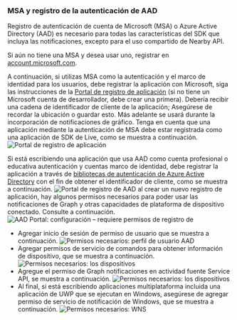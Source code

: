 ### <a name="msa-and-aad-authentication-registration"></a>MSA y registro de la autenticación de AAD

Registro de autenticación de cuenta de Microsoft (MSA) o Azure Active Directory (AAD) es necesario para todas las características del SDK que incluya las notificaciones, excepto para el uso compartido de Nearby API. 

Si aún no tiene una MSA y desea usar uno, registrar en [account.microsoft.com](https://account.microsoft.com/account).

A continuación, si utilizas MSA como la autenticación y el marco de identidad para los usuarios, debe registrar la aplicación con Microsoft, siga las instrucciones de la [Portal de registro de aplicación](https://apps.dev.microsoft.com/) (si no tiene un Microsoft cuenta de desarrollador, debe crear una primera). Debería recibir una cadena de identificador de cliente de la aplicación; Asegúrese de recordar la ubicación o guardar esto. Más adelante se usará durante la incorporación de notificaciones de gráfico. Tenga en cuenta que una aplicación mediante la autenticación de MSA debe estar registrada como una aplicación de SDK de Live, como se muestra a continuación.
![Portal de registro de aplicación](../../notifications/media/msa_app_registration/app_registration_portal.png)

Si está escribiendo una aplicación que usa AAD como cuenta profesional o educativa autenticación y cuentas marco de identidad, debe registrar la aplicación a través de [bibliotecas de autenticación de Azure Active Directory](https://docs.microsoft.com/azure/active-directory/develop/active-directory-authentication-libraries) con el fin de obtener el identificador de cliente, como se muestra a continuación. 
 ![Portal de registro de AAD](../../notifications/media/aad_registration_portal/aad_registration_portal.png) al crear un nuevo registro de aplicación, hay algunos permisos necesarios para poder usar las notificaciones de Graph y otras capacidades de plataforma de dispositivo conectado. Consulte a continuación. 
![AAD Portal: configuración – requiere permisos de registro de](../../notifications/media/aad_registration_portal/aad_registration_portal_permissions.png)
* Agregar inicio de sesión de permiso de usuario que se muestra a continuación.
![Permisos necesarios: perfil de usuario AAD](../../notifications/media/aad_registration_portal/permissions_1_user.png)
* Agregar permisos de servicio de comandos para obtener información de dispositivo, que se muestra a continuación.
![Permisos necesarios: los dispositivos](../../notifications/media/aad_registration_portal/permissions_2_devices.png)
* Agregue el permiso de Graph notificaciones en actividad fuente Service API, se muestra a continuación.
![Permisos necesarios: los dispositivos](../../notifications/media/aad_registration_portal/permissions_3_graph_notifications.png)
* Al final, si está escribiendo aplicaciones multiplataforma incluida una aplicación de UWP que se ejecutan en Windows, asegúrese de agregar permiso de servicio de notificación de Windows, que se muestra a continuación. 
![Permisos necesarios: WNS](../../notifications/media/aad_registration_portal/permissions_4_wns_push.png)
